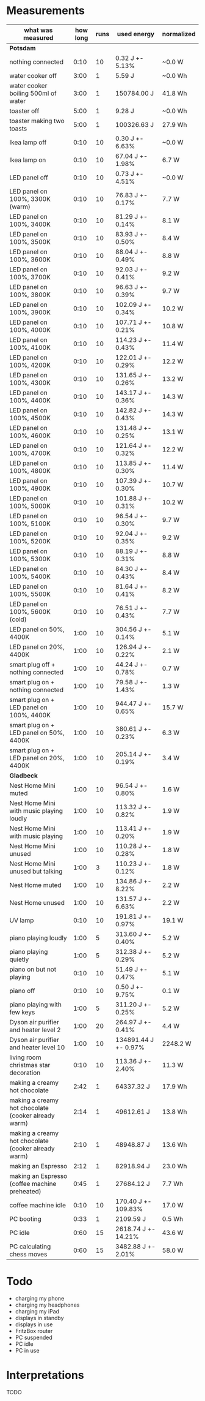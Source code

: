 # Measurements

what was measured                                   | how long | runs | used energy            | normalized
----------------------------------------------------|----------|------|------------------------|------------
**Potsdam**                                         |          |      |                        |
nothing connected                                   |     0:10 |   10 |      0.32 J +- 5.13%   |   ~0.0 W
water cooker off                                    |     3:00 |    1 |      5.59 J            |   ~0.0 Wh
water cooker boiling 500ml of water                 |     3:00 |    1 | 150784.00 J            |   41.8 Wh
toaster off                                         |     5:00 |    1 |      9.28 J            |   ~0.0 Wh
toaster making two toasts                           |     5:00 |    1 | 100326.63 J            |   27.9 Wh
Ikea lamp off                                       |     0:10 |   10 |      0.30 J +- 6.63%   |   ~0.0 W
Ikea lamp on                                        |     0:10 |   10 |     67.04 J +- 1.98%   |    6.7 W
LED panel off                                       |     0:10 |   10 |      0.73 J +- 4.51%   |   ~0.0 W
LED panel on 100%, 3300K (warm)                     |     0:10 |   10 |     76.83 J +- 0.17%   |    7.7 W
LED panel on 100%, 3400K                            |     0:10 |   10 |     81.29 J +- 0.14%   |    8.1 W
LED panel on 100%, 3500K                            |     0:10 |   10 |     83.93 J +- 0.50%   |    8.4 W
LED panel on 100%, 3600K                            |     0:10 |   10 |     88.04 J +- 0.49%   |    8.8 W
LED panel on 100%, 3700K                            |     0:10 |   10 |     92.03 J +- 0.41%   |    9.2 W
LED panel on 100%, 3800K                            |     0:10 |   10 |     96.63 J +- 0.39%   |    9.7 W
LED panel on 100%, 3900K                            |     0:10 |   10 |    102.09 J +- 0.34%   |   10.2 W
LED panel on 100%, 4000K                            |     0:10 |   10 |    107.71 J +- 0.21%   |   10.8 W
LED panel on 100%, 4100K                            |     0:10 |   10 |    114.23 J +- 0.43%   |   11.4 W
LED panel on 100%, 4200K                            |     0:10 |   10 |    122.01 J +- 0.29%   |   12.2 W
LED panel on 100%, 4300K                            |     0:10 |   10 |    131.65 J +- 0.26%   |   13.2 W
LED panel on 100%, 4400K                            |     0:10 |   10 |    143.17 J +- 0.36%   |   14.3 W
LED panel on 100%, 4500K                            |     0:10 |   10 |    142.82 J +- 0.43%   |   14.3 W
LED panel on 100%, 4600K                            |     0:10 |   10 |    131.48 J +- 0.25%   |   13.1 W
LED panel on 100%, 4700K                            |     0:10 |   10 |    121.64 J +- 0.32%   |   12.2 W
LED panel on 100%, 4800K                            |     0:10 |   10 |    113.85 J +- 0.30%   |   11.4 W
LED panel on 100%, 4900K                            |     0:10 |   10 |    107.39 J +- 0.30%   |   10.7 W
LED panel on 100%, 5000K                            |     0:10 |   10 |    101.88 J +- 0.31%   |   10.2 W
LED panel on 100%, 5100K                            |     0:10 |   10 |     96.54 J +- 0.30%   |    9.7 W
LED panel on 100%, 5200K                            |     0:10 |   10 |     92.04 J +- 0.35%   |    9.2 W
LED panel on 100%, 5300K                            |     0:10 |   10 |     88.19 J +- 0.31%   |    8.8 W
LED panel on 100%, 5400K                            |     0:10 |   10 |     84.30 J +- 0.43%   |    8.4 W
LED panel on 100%, 5500K                            |     0:10 |   10 |     81.64 J +- 0.41%   |    8.2 W
LED panel on 100%, 5600K (cold)                     |     0:10 |   10 |     76.51 J +- 0.43%   |    7.7 W
LED panel on 50%, 4400K                             |     1:00 |   10 |    304.56 J +- 0.14%   |    5.1 W
LED panel on 20%, 4400K                             |     1:00 |   10 |    126.94 J +- 0.22%   |    2.1 W
smart plug off + nothing connected                  |     1:00 |   10 |     44.24 J +- 0.78%   |    0.7 W
smart plug on + nothing connected                   |     1:00 |   10 |     79.58 J +- 1.43%   |    1.3 W
smart plug on + LED panel on 100%, 4400K            |     1:00 |   10 |    944.47 J +- 0.65%   |   15.7 W
smart plug on + LED panel on 50%, 4400K             |     1:00 |   10 |    380.61 J +- 0.23%   |    6.3 W
smart plug on + LED panel on 20%, 4400K             |     1:00 |   10 |    205.14 J +- 0.19%   |    3.4 W
**Gladbeck**                                        |          |      |
Nest Home Mini muted                                |     1:00 |   10 |     96.54 J +- 0.80%   |    1.6 W
Nest Home Mini with music playing loudly            |     1:00 |   10 |    113.32 J +- 0.82%   |    1.9 W
Nest Home Mini with music playing                   |     1:00 |   10 |    113.41 J +- 0.20%   |    1.9 W
Nest Home Mini unused                               |     1:00 |   10 |    110.28 J +- 0.28%   |    1.8 W
Nest Home Mini unused but talking                   |     1:00 |    3 |    110.23 J +- 0.12%   |    1.8 W
Nest Home muted                                     |     1:00 |   10 |    134.86 J +- 8.22%   |    2.2 W
Nest Home unused                                    |     1:00 |   10 |    131.57 J +- 6.63%   |    2.2 W
UV lamp                                             |     0:10 |   10 |    191.81 J +- 0.97%   |   19.1 W
piano playing loudly                                |     1:00 |    5 |    313.60 J +- 0.40%   |    5.2 W
piano playing quietly                               |     1:00 |    5 |    312.38 J +- 0.29%   |    5.2 W
piano on but not playing                            |     0:10 |   10 |     51.49 J +- 0.47%   |    5.1 W
piano off                                           |     0:10 |   10 |      0.50 J +- 9.75%   |    0.1 W
piano playing with few keys                         |     1:00 |    5 |    311.20 J +- 0.25%   |    5.2 W
Dyson air purifier and heater level 2               |     1:00 |   20 |    264.97 J +- 0.41%   |    4.4 W
Dyson air purifier and heater level 10              |     1:00 |   10 | 134891.44 J +- 0.97%   | 2248.2 W
living room christmas star decoration               |     0:10 |   10 |    113.36 J +- 2.40%   |   11.3 W
making a creamy hot chocolate                       |     2:42 |    1 |  64337.32 J            |   17.9 Wh
making a creamy hot chocolate (cooker already warm) |     2:14 |    1 |  49612.61 J            |   13.8 Wh
making a creamy hot chocolate (cooker already warm) |     2:10 |    1 |  48948.87 J            |   13.6 Wh
making an Espresso                                  |     2:12 |    1 |  82918.94 J            |   23.0 Wh
making an Espresso (coffee machine preheated)       |     0:45 |    1 |  27684.12 J            |    7.7 Wh
coffee machine idle                                 |     0:10 |   10 |    170.40 J +- 109.83% |   17.0 W
PC booting                                          |     0:33 |    1 |   2109.59 J            |    0.5 Wh
PC idle                                             |     0:60 |   15 |   2618.74 J +- 14.21%  |   43.6 W
PC calculating chess moves                          |     0:60 |   15 |   3482.88 J +- 2.01%   |   58.0 W


# Todo

- charging my phone
- charging my headphones
- charging my iPad
- displays in standby
- displays in use
- FritzBox router
- PC suspended
- PC idle
- PC in use

# Interpretations

TODO
